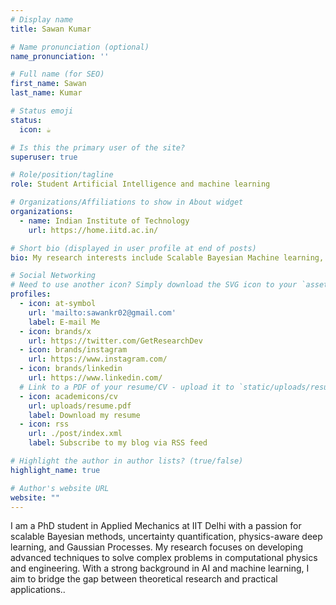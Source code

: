 ```yaml
---
# Display name
title: Sawan Kumar

# Name pronunciation (optional)
name_pronunciation: ''

# Full name (for SEO)
first_name: Sawan
last_name: Kumar

# Status emoji
status:
  icon: ☕️

# Is this the primary user of the site?
superuser: true

# Role/position/tagline
role: Student Artificial Intelligence and machine learning

# Organizations/Affiliations to show in About widget
organizations:
  - name: Indian Institute of Technology
    url: https://home.iitd.ac.in/

# Short bio (displayed in user profile at end of posts)
bio: My research interests include Scalable Bayesian Machine learning, Uncertainty quantification, Gaussian process.

# Social Networking
# Need to use another icon? Simply download the SVG icon to your `assets/media/icons/` folder.
profiles:
  - icon: at-symbol
    url: 'mailto:sawankr02@gmail.com'
    label: E-mail Me
  - icon: brands/x
    url: https://twitter.com/GetResearchDev
  - icon: brands/instagram
    url: https://www.instagram.com/
  - icon: brands/linkedin
    url: https://www.linkedin.com/
  # Link to a PDF of your resume/CV - upload it to `static/uploads/resume.pdf`
  - icon: academicons/cv
    url: uploads/resume.pdf
    label: Download my resume
  - icon: rss
    url: ./post/index.xml
    label: Subscribe to my blog via RSS feed

# Highlight the author in author lists? (true/false)
highlight_name: true

# Author's website URL
website: ""
---
```


I am a PhD student in Applied Mechanics at IIT Delhi with a passion for scalable Bayesian methods, uncertainty quantification, physics-aware deep learning, and Gaussian Processes. My research focuses on developing advanced techniques to solve complex problems in computational physics and engineering. With a strong background in AI and machine learning, I aim to bridge the gap between theoretical research and practical applications..
